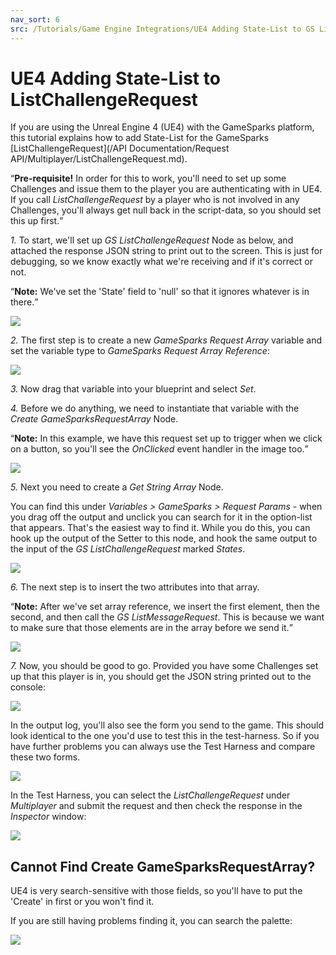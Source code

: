 ```yaml
---
nav_sort: 6
src: /Tutorials/Game Engine Integrations/UE4 Adding State-List to GS ListChallengeRequest.md
---
```


# UE4 Adding State-List to ListChallengeRequest

If you are using the Unreal Engine 4 (UE4) with the GameSparks platform, this tutorial explains how to add State-List for the GameSparks [ListChallengeRequest](/API Documentation/Request API/Multiplayer/ListChallengeRequest.md).

<q>**Pre-requisite!** In order for this to work, you'll need to set up some Challenges and issue them to the player you are authenticating with in UE4. If you call *ListChallengeRequest* by a player who is not involved in any Challenges, you'll always get null back in the script-data, so you should set this up first.</q>


*1.* To start, we'll set up *GS ListChallengeRequest* Node as below, and attached the response JSON string to print out to the screen. This is just for debugging, so we know exactly what we're receiving and if it's correct or not.

<q>**Note:** We've set the 'State' field to 'null' so that it ignores whatever is in there.</q>

![](img/UE4StateList/1.png)

*2.* The first step is to create a new *GameSparks Request Array* variable and set the variable type to *GameSparks Request Array Reference*:

![](img/UE4StateList/2.png)


*3.* Now drag that variable into your blueprint and select *Set*.

*4.* Before we do anything, we need to instantiate that variable with the *Create GameSparksRequestArray* Node.

<q>**Note:** In this example, we have this request set up to trigger when we click on a button, so you'll see the *OnClicked* event handler in the image too.</q>

![](img/UE4StateList/3.png)

*5.* Next you need to create a *Get String Array* Node.

You can find this under *Variables > GameSparks > Request Params* - when you drag off the output and unclick you can search for it in the option-list that appears. That's the easiest way to find it. While you do this, you can hook up the output of the Setter to this node, and hook the same output to the input of the *GS ListChallengeRequest* marked *States*.

![](img/UE4StateList/4.png)


*6.* The next step is to insert the two attributes into that array.

<q>**Note:** After we've set array reference, we insert the first element, then the second, and then call the *GS ListMessageRequest*. This is because we want to make sure that those elements are in the array before we send it.</q>

![](img/UE4StateList/5.png)

*7.* Now, you should be good to go. Provided you have some Challenges set up that this player is in, you should get the JSON string printed out to the console:

![](img/UE4StateList/6.png)

In the output log, you'll also see the form you send to the game. This should look identical to the one you'd use to test this in the test-harness. So if you have further problems you can always use the Test Harness and compare these two forms.

![](img/UE4StateList/7.png)


In the Test Harness, you can select the *ListChallengeRequest* under *Multiplayer* and submit the request and then check the response in the *Inspector* window:

![](img/UE4StateList/10.png)


## Cannot Find Create GameSparksRequestArray?

UE4 is very search-sensitive with those fields, so you'll have to put the 'Create' in first or you won't find it.

If you are still having problems finding it, you can search the palette:

![](img/UE4StateList/9.png)
